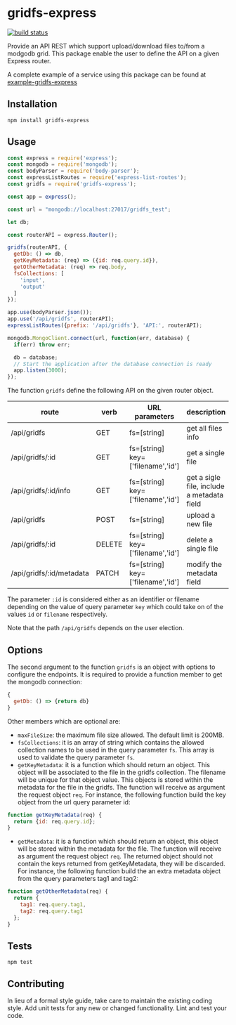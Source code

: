 gridfs-express
=========
[![build status](https://gitlab.com/jorge.suit/gridfs-express/badges/master/build.svg)](https://gitlab.com/jorge.suit/gridfs-express/badges/master/build.svg)

Provide an API REST which support upload/download files to/from a modgodb grid. This package
enable the user to define the API on a given Express router.

A complete example of a service using this package can be found at [example-gridfs-express](https://gitlab.com/jorge.suit/example-gridfs-express) 

## Installation

  `npm install gridfs-express`

## Usage

```javascript
const express = require('express');
const mongodb = require('mongodb');
const bodyParser = require('body-parser');
const expressListRoutes = require('express-list-routes');
const gridfs = require('gridfs-express');

const app = express();

const url = "mongodb://localhost:27017/gridfs_test";

let db;

const routerAPI = express.Router();

gridfs(routerAPI, {
  getDb: () => db,
  getKeyMetadata: (req) => ({id: req.query.id}),
  getOtherMetadata: (req) => req.body,
  fsCollections: [
    'input',
    'output'
  ]
});

app.use(bodyParser.json());
app.use('/api/gridfs', routerAPI);
expressListRoutes({prefix: '/api/gridfs'}, 'API:', routerAPI);

mongodb.MongoClient.connect(url, function(err, database) {
  if(err) throw err;

  db = database;
  // Start the application after the database connection is ready
  app.listen(3000);
});
```

The function `gridfs` define the following API on the given router object.

| route                    | verb   | URL parameters                       | description                                |
| ------------------------ | ------ | ------------------------------------ | ------------------------------------------ |
| /api/gridfs              | GET    | fs=[string]                          | get all files info                         |
| /api/gridfs/:id          | GET    | fs=[string]<br>key=['filename','id'] | get a single file                          |
| /api/gridfs/:id/info     | GET    | fs=[string]<br>key=['filename','id'] | get a sigle file, include a metadata field |
| /api/gridfs              | POST   | fs=[string]                          | upload a new file                          |
| /api/gridfs/:id          | DELETE | fs=[string]<br>key=['filename','id'] | delete a single file                       |
| /api/gridfs/:id/metadata | PATCH  | fs=[string]<br>key=['filename','id'] | modify the metadata field                  |


The parameter `:id` is considered either as an identifier or
filename depending on the value of query parameter `key` which
could take on of the values `id` or `filename` respectively.

Note that the path `/api/gridfs` depends on the user election.

## Options

The second argument to the function `gridfs` is an object with options
to configure the endpoints. It is required to provide a function member
to get the mongodb connection:

```javascript
{
  getDb: () => {return db}
}
```

Other members which are optional are:

* `maxFileSize`: the maximum file size allowed. The default limit is 200MB.
* `fsCollections`: it is an array of string which contains the allowed collection
  names to be used in the query parameter `fs`. This array is used to
  validate the query parameter `fs`.
* `getKeyMetadata`: it is a function which should return an object. This
  object will be associated to the file in the gridfs collection. The
  filename will be unique for that object value. This objects is
  stored within the metadata for the file in the gridfs. The function will
  receive as argument the request object `req`. For instance, the following
  function build the key object from the url query parameter id:

```javascript
function getKeyMetadata(req) {
  return {id: req.query.id};
}
```

* `getMetadata`: it is a function which should return an object,
  this object will be stored within the metadata for the file. The function will
  receive as argument the request object `req`. The returned object should not
  contain the keys returned from getKeyMetadata, they will be discarded.
  For instance, the following function build the an extra metadata object from
  the query parameters tag1 and tag2:

```javascript
function getOtherMetadata(req) {
  return {
    tag1: req.query.tag1,
    tag2: req.query.tag1
  };
}
```
## Tests

  `npm test`

## Contributing

In lieu of a formal style guide, take care to maintain the existing
coding style. Add unit tests for any new or changed
functionality. Lint and test your code.
